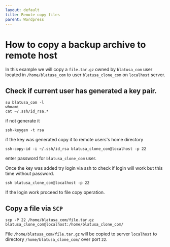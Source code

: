 ```yaml
---
layout: default
title: Remote copy files      
parent: Wordpress
---
```


# How to copy a backup archive to remote host

In this example we will copy a `file.tar.gz` owned by `blatusa_com` user located in `/home/blatusa_com` to user `blatusa_clone_com` on `localhost` server.

## Check if current user has generated a key pair.

````
su blatusa_com -l
whoami
cat ~/.ssh/id_rsa.*
````

if not generate it

````
ssh-keygen -t rsa
````

if the key was generated copy it to remote users's home directory

````
ssh-copy-id -i ~/.ssh/id_rsa blatusa_clone_com@localhost -p 22
````

enter password for `blatusa_clone_com` user.

Once the key was added try login via ssh to check if login will work but this time without password.

````
ssh blatusa_clone_com@localhost -p 22
````

If the login work proceed to file copy operation.

## Copy a file via `SCP`

````
scp -P 22 /home/blatusa_com/file.tar.gz blatusa_clone_com@localhost:/home/blatusa_clone_com/
````


File `/home/blatusa_com/file.tar.gz` will be copied to server `localhost` to directory `/home/blatusa_clone_com/` over port `22`.
